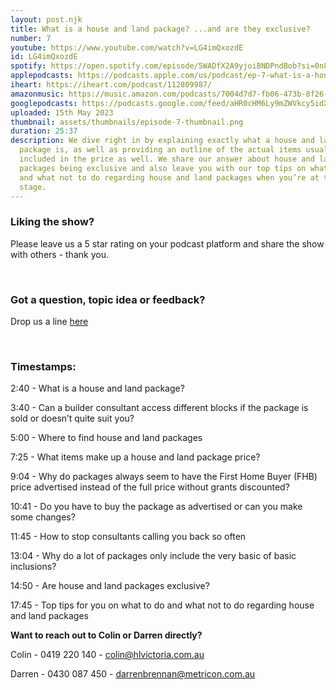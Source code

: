 ```yaml
---
layout: post.njk
title: What is a house and land package? ...and are they exclusive?
number: 7
youtube: https://www.youtube.com/watch?v=LG4imQxozdE
id: LG4imQxozdE
spotify: https://open.spotify.com/episode/5WADfX2A9yjoiBNDPndBob?si=0n8SsFQATsGfgPl8Teht0w
applepodcasts: https://podcasts.apple.com/us/podcast/ep-7-what-is-a-house-and-land-package-and-are-they-exclusive/id1681936589?i=1000612992717
iheart: https://iheart.com/podcast/112809987/
amazonmusic: https://music.amazon.com/podcasts/7004d7d7-fb06-473b-8f26-8ce9992cac11
googlepodcasts: https://podcasts.google.com/feed/aHR0cHM6Ly9mZWVkcy5idXp6c3Byb3V0LmNvbS8yMTM5MTU1LnJzcw==
uploaded: 15th May 2023
thumbnail: assets/thumbnails/episode-7-thumbnail.png
duration: 25:37
description: We dive right in by explaining exactly what a house and land
  package is, as well as providing an outline of the actual items usually
  included in the price as well. We share our answer about house and land
  packages being exclusive and also leave you with our top tips on what to do
  and what not to do regarding house and land packages when you’re at that
  stage.
---
```

### Liking the show?

Please leave us a 5 star rating on your podcast platform and share the show with others - thank you.

<br>

### Got a question, topic idea or feedback?

Drop us a line <a href="/contact" id="contact-us" target="_blank">here</a>

<br>

### Timestamps:

2:40 - What is a house and land package? 

3:40 - Can a builder consultant access different blocks if the package is sold or doesn’t quite suit you?

5:00 - Where to find house and land packages

7:25 - What items make up a house and land package price? 

9:04 - Why do packages always seem to have the First Home Buyer (FHB) price advertised instead of the full price without grants discounted?

10:41 - Do you have to buy the package as advertised or can you make some changes?

11:45 - How to stop consultants calling you back so often

13:04 - Why do a lot of packages only include the very basic of basic inclusions?

14:50 - Are house and land packages exclusive?

17:45 - Top tips for you on what to do and what not to do regarding house and land packages

**Want to reach out to Colin or Darren directly?**

Colin - 0419 220 140 - colin@hlvictoria.com.au

Darren - 0430 087 450 - darrenbrennan@metricon.com.au